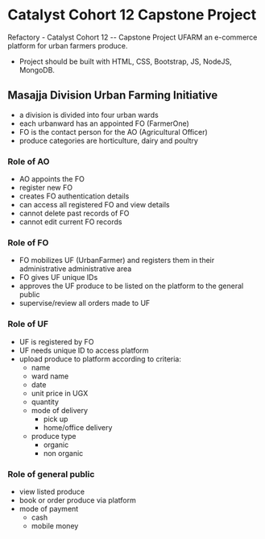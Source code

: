 # Catalyst Cohort 12 Capstone Project
Refactory - Catalyst Cohort 12 -- Capstone Project UFARM an e-commerce platform for urban farmers produce.
- Project should be  built with HTML, CSS, Bootstrap, JS, NodeJS, MongoDB.

## Masajja Division Urban Farming Initiative
- a division is divided into four urban wards
- each urbanward has an appointed FO (FarmerOne)
- FO is the contact person for the AO (Agricultural Officer)
- produce categories are horticulture, dairy and poultry

### Role of AO
- AO appoints the FO
- register new FO
- creates FO authentication details
- can access all registered FO and view details
- cannot delete past records of FO 
- cannot edit current FO records
  
### Role of FO
- FO mobilizes UF (UrbanFarmer) and registers them in their administrative administrative area
- FO gives UF unique IDs
- approves the UF produce to be listed on the platform to the general public
- supervise/review all orders made to UF
  
### Role of UF
- UF is registered by FO
- UF needs unique ID to access platform
- upload produce to platform according to criteria:
  - name
  - ward name
  - date
  - unit price in UGX
  - quantity
  - mode of delivery
    - pick up
    - home/office delivery
  - produce type
    - organic
    - non organic

### Role of general public
- view listed produce
- book or order produce via platform
- mode of payment
    - cash
    - mobile money